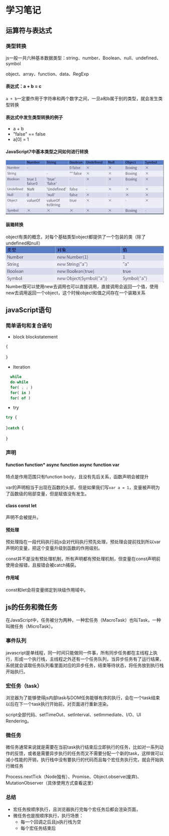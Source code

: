 # 学习笔记
## 运算符与表达式
### 类型转换
js一般一共六种基本数据类型：string、number、Boolean、null、undefined、symbol

object、array、function、data、RegExp
#### 表达式：a + b = c
`a + b`一定要作用于字符串和两个数字之间，一旦a和b属于别的类型，就会发生类型转换
#### 表达式中发生类型转换的例子
- a + b
- "false" == false
- a[0] = 1
#### JavaScript7中基本类型之间如何进行转换
![image](./img/typeConvertion.png)

#### 装箱转换
object有类的概念，对每个基础类型object都提供了一个包装的类（除了undefined和null）
![image](./img/boxing.png)
Number既可以使用new去调用也可以直接调用，直接调用会返回一个值，使用new去调用返回一个object，这个时候object和值之间存在一个装箱关系
## javaScript语句
### 简单语句和复合语句
- block
blockstatement
```js
{

}
```
- lteration
```js
  while
  do-while
  for( ; ; )
  for( in )
  for( of )
```
- try
```js
try {

}catch {

}
```
### 声明
#### function function* async function async function var
特点是作用范围只有function body，且没有先后关系，函数声明会被提升

var的声明相当于出现在函数的头部，但是如果我们写`var a = 1`，变量被声明为了函数级的局部变量，但是赋值没有发生。

#### class const let
声明不会被提升。
#### 预处理
预处理指在一段代码执行前js会对代码执行预先处理，预处理会提前找到所以var声明的变量，把这个变量升级到函数的作用级别。

const并不是没有预处理机制，所有声明都有预处理机制，但变量在const声明前使用会报错，且报错会被catch捕获。
#### 作用域
const和let会将变量绑定到块级作用域中。


## js的任务和微任务
在JavaScript中，任务被分为两种，一种宏任务（MacroTask）也叫Task，一种叫微任务（MicroTask）。
### 事件队列
javascript是单线程，同一时间只能做同一件事，所有同步任务都在主线程上执行，形成一个执行栈，主线程之外还有一个任务队列，当异步任务有了运行结果，系统就会读取任务队列看里面对应的异步任务，结束等待状态，将任务放到执行栈开始执行。
### 宏任务（task）
浏览器为了能够使得js内部task与DOM任务能够有序的执行，会在一个task结束以后在下一个task执行开始前，对页面进行重新渲染。

script全部代码、setTimeOut、setInterval、setImmediate、I/O、UI Rendering。
### 微任务
微任务通常来说就是需要在当前task执行结束后立即执行的任务，比如对一系列动作的反馈，或者是需要异步执行的任务而又不需要分配一个新的task，这样做可以减小性能的开销，执行栈中没有要执行的代码而且每个宏任务执行完，就会开始执行微任务

Process.nextTick（Node独有）、Promise、Object.observe(废弃)、MutationObserver（具体使用方式查看这里）
### 总结
- 宏任务按顺序执行，且浏览器执行完每个宏任务后都会渲染页面，
- 微任务也是按顺序执行，执行场景：
  - 每一个回调之后且js执行栈为空
  - 每个宏任务结束后